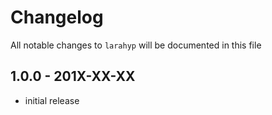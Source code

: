 # Changelog

All notable changes to `larahyp` will be documented in this file

## 1.0.0 - 201X-XX-XX

- initial release
